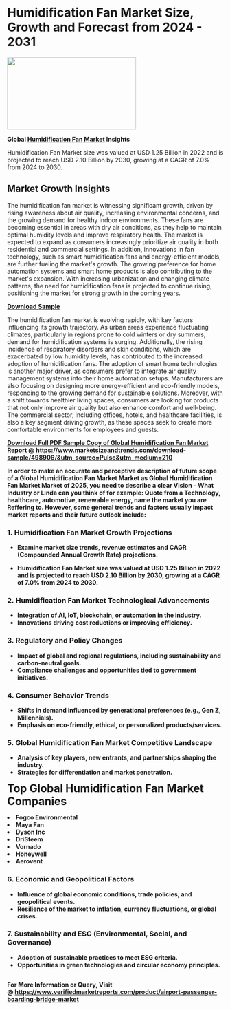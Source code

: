 <H1>Humidification Fan Market Size, Growth and Forecast from 2024 - 2031</H1><img class="aligncenter size-medium wp-image-584254" src="https://thirdeyenews.in/wp-content/uploads/2024/09/Global-Market-Research-300x168.jpeg" alt="" width="300" height="168" /><p><strong>Global&nbsp;<a href="https://www.marketsizeandtrends.com/download-sample/498906/&amp;utm_source=Pulse&amp;utm_medium=210">Humidification Fan Market</a> Insights</strong></p><p>Humidification Fan Market size was valued at USD 1.25 Billion in 2022 and is projected to reach USD 2.10 Billion by 2030, growing at a CAGR of 7.0% from 2024 to 2030.</p><p><h2>Market Growth Insights</h2> <p>The humidification fan market is witnessing significant growth, driven by rising awareness about air quality, increasing environmental concerns, and the growing demand for healthy indoor environments. These fans are becoming essential in areas with dry air conditions, as they help to maintain optimal humidity levels and improve respiratory health. The market is expected to expand as consumers increasingly prioritize air quality in both residential and commercial settings. In addition, innovations in fan technology, such as smart humidification fans and energy-efficient models, are further fueling the market's growth. The growing preference for home automation systems and smart home products is also contributing to the market's expansion. With increasing urbanization and changing climate patterns, the need for humidification fans is projected to continue rising, positioning the market for strong growth in the coming years.</p> <p><strong><a href="#">Download Sample</a></strong></p> <p>The humidification fan market is evolving rapidly, with key factors influencing its growth trajectory. As urban areas experience fluctuating climates, particularly in regions prone to cold winters or dry summers, demand for humidification systems is surging. Additionally, the rising incidence of respiratory disorders and skin conditions, which are exacerbated by low humidity levels, has contributed to the increased adoption of humidification fans. The adoption of smart home technologies is another major driver, as consumers prefer to integrate air quality management systems into their home automation setups. Manufacturers are also focusing on designing more energy-efficient and eco-friendly models, responding to the growing demand for sustainable solutions. Moreover, with a shift towards healthier living spaces, consumers are looking for products that not only improve air quality but also enhance comfort and well-being. The commercial sector, including offices, hotels, and healthcare facilities, is also a key segment driving growth, as these spaces seek to create more comfortable environments for employees and guests.</p> <p><strong><a href="#"></p><p><span class=""><strong>Download Full PDF Sample Copy of Global Humidification Fan Market Report</strong> @ <a href="https://www.marketsizeandtrends.com/download-sample/498906/&amp;utm_source=Pulse&amp;utm_medium=210" target="_blank">https://www.marketsizeandtrends.com/download-sample/498906/&amp;utm_source=Pulse&amp;utm_medium=210</a></span></p><p>In order to make an accurate and perceptive description of future scope of a Global&nbsp;Humidification Fan Market Market as Global&nbsp;Humidification Fan Market Market of 2025, you need to describe a clear Vision &ndash; What Industry or Linda can you think of for example: Quote from a Technology, healthcare, automotive, renewable energy, name the market you are Reffering to. However, some general trends and factors usually impact market reports and their future outlook include:</p><h3>1.&nbsp;<strong>Humidification Fan Market Growth Projections</strong></h3><ul><li>Examine market size trends, revenue estimates and CAGR (Compounded Annual Growth Rate) projections.</li><li><p>Humidification Fan Market size was valued at USD 1.25 Billion in 2022 and is projected to reach USD 2.10 Billion by 2030, growing at a CAGR of 7.0% from 2024 to 2030.</p></li></ul><h3>2.&nbsp;<strong>Humidification Fan Market Technological Advancements</strong></h3><ul><li>Integration of AI, IoT, blockchain, or automation in the industry.</li><li>Innovations driving cost reductions or improving efficiency.</li></ul><h3>3.&nbsp;<strong>Regulatory and Policy Changes</strong></h3><ul><li>Impact of global and regional regulations, including sustainability and carbon-neutral goals.</li><li>Compliance challenges and opportunities tied to government initiatives.</li></ul><h3>4.&nbsp;<strong>Consumer Behavior Trends</strong></h3><ul><li>Shifts in demand influenced by generational preferences (e.g., Gen Z, Millennials).</li><li>Emphasis on eco-friendly, ethical, or personalized products/services.</li></ul><h3>5.&nbsp;<strong>Global Humidification Fan Market Competitive Landscape</strong></h3><ul><li>Analysis of key players, new entrants, and partnerships shaping the industry.</li><li>Strategies for differentiation and market penetration.</li></ul><p data-pm-slice="1 1 []"><span style="color: inherit; font-family: inherit; font-size: 25px;">Top Global Humidification Fan Market Companies</span></p><div class="" data-test-id=""><p><li>Fogco Environmental</li><li> Maya Fan</li><li> Dyson Inc</li><li> DriSteem</li><li> Vornado</li><li> Honeywell</li><li> Aerovent</li></p></div><h3>6.&nbsp;<strong>Economic and Geopolitical Factors</strong></h3><ul><li>Influence of global economic conditions, trade policies, and geopolitical events.</li><li>Resilience of the market to inflation, currency fluctuations, or global crises.</li></ul><h3>7.&nbsp;<strong>Sustainability and ESG (Environmental, Social, and Governance)</strong></h3><ul><li>Adoption of sustainable practices to meet ESG criteria.</li><li>Opportunities in green technologies and circular economy principles.</li></ul><h2><strong style="font-size: 14px;">For More Information or Query, Visit @&nbsp;</strong><a style="background-color: #ffffff; font-size: 14px;" href="https://www.marketsizeandtrends.com/report/humidification-fan-market/" target="_blank">https://www.verifiedmarketreports.com/product/airport-passenger-boarding-bridge-market</a></h2>
